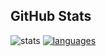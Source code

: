 ## GitHub Stats
![stats](https://github-readme-stats.vercel.app/api?username=Kolya142&count_private=true&show_icons=true&theme=white)
[![languages](https://github-readme-stats.vercel.app/api/top-langs/?username=Kolya142&layout=compact&theme=dark&langs_count=6)](https://github.com/Kolya142/github-readme-stats)
[](https://kolya142.github.io/Phtml.html)

